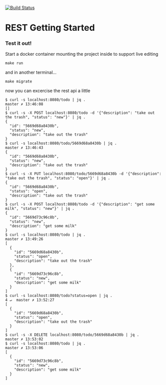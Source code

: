 [![Build Status](https://travis-ci.org/fliglio/rest-gs.svg)](https://travis-ci.org/fliglio/rest-gs)

# REST Getting Started

### Test it out!
Start a docker container mounting the project inside to support live editing

	make run

and in another terminal...
	
	make migrate


now you can excercise the rest api a little

	$ curl -s localhost:8080/todo | jq .                                                        master ✗ 13:46:08
	[]
	$ curl -s -X POST localhost:8080/todo -d '{"description": "take out the trash", "status": "new"}' | jq .
	{
	  "id": "5669d68a8430b",
	  "status": "new",
	  "description": "take out the trash"
	}
	$ curl -s localhost:8080/todo/5669d68a8430b | jq .                                          master ✗ 13:46:43
	{
	  "id": "5669d68a8430b",
	  "status": "new",
	  "description": "take out the trash"
	}
	$ curl -s -X PUT localhost:8080/todo/5669d68a8430b -d '{"description": "take out the trash", "status": "open"}' | jq .
	{
	  "id": "5669d68a8430b",
	  "status": "open",
	  "description": "take out the trash"
	}
	$ curl -s -X POST localhost:8080/todo -d '{"description": "get some milk", "status": "new"}' | jq .
	{
	  "id": "5669d73c96c8b",
	  "status": "new",
	  "description": "get some milk"
	}
	$ curl -s localhost:8080/todo | jq .                                                        master ✗ 13:49:26
	[
	  {
		"id": "5669d68a8430b",
		"status": "open",
		"description": "take out the trash"
	  },
	  {
		"id": "5669d73c96c8b",
		"status": "new",
		"description": "get some milk"
	  }
	]
	$ curl -s localhost:8080/todo?status=open | jq .                                       4 ↵  master ✗ 13:52:27
	[
	  {
		"id": "5669d68a8430b",
		"status": "open",
		"description": "take out the trash"
	  }
	]
	$ curl -s -X DELETE localhost:8080/todo/5669d68a8430b | jq .                                master ✗ 13:53:02
	$ curl -s localhost:8080/todo | jq .                                                        master ✗ 13:53:06
	[
	  {
		"id": "5669d73c96c8b",
		"status": "new",
		"description": "get some milk"
	  }
	]

